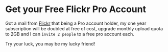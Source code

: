 # Get your Free Flickr Pro Account

Got a mail from [Flickr](http://www.flickr.com/) that being a Pro account holder, my one year subscription will be doubled at free of cost, upgrade monthly upload quota to 2GB and I can `invite 2 people` to a free pro account each.

Try your luck, you may be my lucky friend!